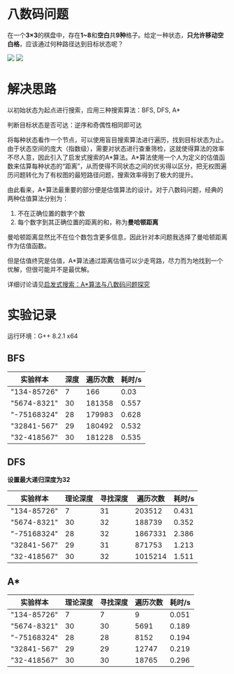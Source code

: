 # 八数码问题

在一个**3×3**的棋盘中，存在**1~8**和**空白**共**9种**格子。给定一种状态，**只允许移动空白格**，应该通过何种路径达到目标状态呢？

![](https://cdn.jsdelivr.net/gh/bipy/CDN/repo/8-Digit-Problem/source/1.png)
![](https://cdn.jsdelivr.net/gh/bipy/CDN/repo/8-Digit-Problem/source/2.png)

# 解决思路

以初始状态为起点进行搜索，应用三种搜索算法：BFS, DFS, A\*

判断目标状态是否可达：逆序和奇偶性相同即可达

将每种状态看作一个节点，可以使用盲目搜索算法进行遍历，找到目标状态为止。由于状态空间的庞大（指数级），需要对状态进行查重筛检，这就使得算法的效率不尽人意，因此引入了启发式搜索的A\*算法。A\*算法使用一个人为定义的估值函数来估算每种状态的“距离”，从而使得不同状态之间的优劣得以区分，把无权图遍历问题转化为了有权图的最短路径问题，搜索效率得到了极大的提升。

由此看来，A\*算法最重要的部分便是估值算法的设计。对于八数码问题，经典的两种估值算法分别为：

1. 不在正确位置的数字个数
2. 每个数字到其正确位置的距离的和，称为**曼哈顿距离**

曼哈顿距离显然比不在位个数包含更多信息，因此针对本问题我选择了曼哈顿距离作为估值函数。

但是估值终究是估值，A*算法通过距离估值可以少走弯路，尽力而为地找到一个优解，但很可能并不是最优解。



详细讨论请见[启发式搜索：A*算法与八数码问题探究](https://blog.zhengrh.com/post/8digit/)

# 实验记录

运行环境：G++ 8.2.1 x64

## BFS

| 实验样本    | 深度 | 遍历次数 | 耗时/s |
| ----------- | ---- | -------- | ------ |
| "134-85726" | 7    | 166      | 0.03   |
| "5674-8321" | 30   | 181358   | 0.557  |
| "-75168324" | 28   | 179983   | 0.628  |
| "32841-567" | 29   | 180492   | 0.532  |
| "32-418567" | 30   | 181228   | 0.535  |



## DFS

**设置最大递归深度为32**

| 实验样本    | 理论深度 | 寻找深度 | 遍历次数 | 耗时/s |
| ----------- | -------- | -------- | -------- | ------ |
| "134-85726" | 7        | 31       | 203512   | 0.431  |
| "5674-8321" | 30       | 32       | 188739   | 0.352  |
| "-75168324" | 28       | 32       | 1867331  | 2.386  |
| "32841-567" | 29       | 31       | 871753   | 1.213  |
| "32-418567" | 30       | 32       | 1015214  | 1.511  |



## A*

| 实验样本    | 理论深度 | 寻找深度 | 遍历次数 | 耗时/s |
| ----------- | -------- | -------- | -------- | ------ |
| "134-85726" | 7        | 7        | 9        | 0.051  |
| "5674-8321" | 30       | 30       | 5691     | 0.189  |
| "-75168324" | 28       | 28       | 8152     | 0.194  |
| "32841-567" | 29       | 29       | 12747    | 0.219  |
| "32-418567" | 30       | 30       | 18765    | 0.296  |

